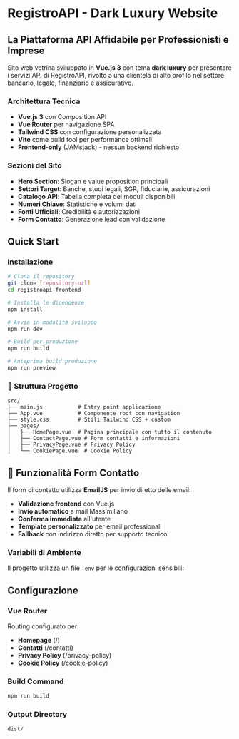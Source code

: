 # RegistroAPI - Dark Luxury Website

##  La Piattaforma API Affidabile per Professionisti e Imprese

Sito web vetrina sviluppato in **Vue.js 3** con tema **dark luxury** per presentare i servizi API di RegistroAPI, rivolto a una clientela di alto profilo nel settore bancario, legale, finanziario e assicurativo.



###  Architettura Tecnica
- **Vue.js 3** con Composition API
- **Vue Router** per navigazione SPA
- **Tailwind CSS** con configurazione personalizzata
- **Vite** come build tool per performance ottimali
- **Frontend-only** (JAMstack) - nessun backend richiesto

###  Sezioni del Sito
- **Hero Section**: Slogan e value proposition principali
- **Settori Target**: Banche, studi legali, SGR, fiduciarie, assicurazioni
- **Catalogo API**: Tabella completa dei moduli disponibili
- **Numeri Chiave**: Statistiche e volumi dati
- **Fonti Ufficiali**: Credibilità e autorizzazioni
- **Form Contatto**: Generazione lead con validazione

##  Quick Start

### Installazione

```bash
# Clona il repository
git clone [repository-url]
cd registroapi-frontend

# Installa le dipendenze
npm install

# Avvia in modalità sviluppo
npm run dev

# Build per produzione
npm run build

# Anteprima build produzione
npm run preview
```

### 📁 Struttura Progetto

```
src/
├── main.js           # Entry point applicazione
├── App.vue           # Componente root con navigation
├── style.css         # Stili Tailwind CSS + custom
├── pages/
│   ├── HomePage.vue  # Pagina principale con tutto il contenuto
│   ├── ContactPage.vue # Form contatti e informazioni
│   ├── PrivacyPage.vue # Privacy Policy
│   └── CookiePage.vue  # Cookie Policy
```

## 📧 Funzionalità Form Contatto

Il form di contatto utilizza **EmailJS** per invio diretto delle email:
- **Validazione frontend** con Vue.js
- **Invio automatico** a mail Massimiliano
- **Conferma immediata** all'utente
- **Template personalizzato** per email professionali
- **Fallback** con indirizzo diretto per supporto tecnico


### Variabili di Ambiente
Il progetto utilizza un file `.env` per le configurazioni sensibili:


##  Configurazione

### Vue Router
Routing configurato per:
- **Homepage** (/)
- **Contatti** (/contatti)
- **Privacy Policy** (/privacy-policy)
- **Cookie Policy** (/cookie-policy)

### Build Command
```bash
npm run build
```

### Output Directory
```
dist/
```
